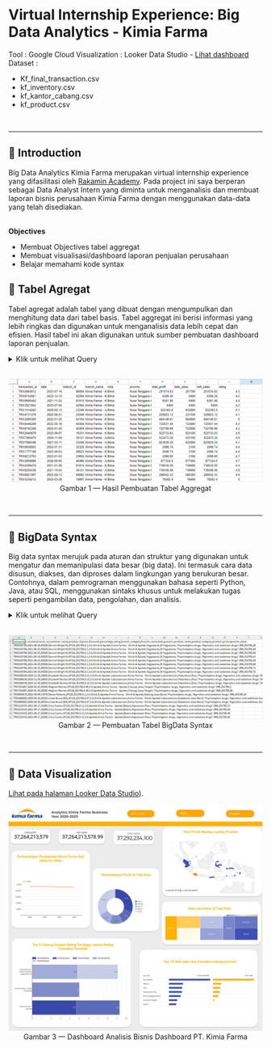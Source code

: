 # **Virtual Internship Experience: Big Data Analytics - Kimia Farma**
Tool : Google Cloud 
Visualization : Looker Data Studio - [Lihat dashboard](https://lookerstudio.google.com/reporting/d8854498-5f76-4eab-b5a8-9ac692905f10) <br>
Dataset : 
- Kf_final_transaction.csv
- kf_inventory.csv
- kf_kantor_cabang.csv
- kf_product.csv

<br>

---

## 📂 **Introduction**
Big Data Analytics Kimia Farma merupakan virtual internship experience yang difasilitasi oleh [Rakamin Academy](https://www.rakamin.com/virtual-internship-experience/kimiafarma-big-data-analytics-virtual-internship-program). Pada project ini saya berperan sebagai Data Analyst Intern yang diminta untuk menganalisis dan membuat laporan bisnis perusahaan Kimia Farma dengan menggunakan data-data yang telah disediakan. <br>
<br>

**Objectives**
- Membuat Objectives tabel aggregat
- Membuat visualisasi/dashboard laporan penjualan perusahaan
- Belajar memahami kode syntax 


## 📂 **Tabel Agregat**
Tabel agregat adalah tabel yang dibuat dengan mengumpulkan dan menghitung data dari tabel basis. Tabel aggregat ini berisi informasi yang lebih ringkas dan digunakan untuk menganalisis data lebih cepat dan efisien. Hasil tabel ini akan digunakan untuk sumber pembuatan dashboard laporan penjualan.

<details>
  <summary> Klik untuk melihat Query </summary>
    <br>
    
```sql

    SELECT
    t.transaction_id,
    t.date,
    t.branch_id,
    b.branch_name,
    b.kota,
    b.provinsi,
    SUM((p.price - (p.price * t.discount_percentage / 100))) AS total_profit,
    SUM(p.price) AS total_sales,
    SUM((p.price - (p.price * t.discount_percentage / 100))) AS nett_sales,
    b.rating
FROM
    kimia_farma.transaction t
JOIN
    kimia_farma.kantorcabang b ON t.branch_id = b.branch_id
JOIN
    kimia_farma.product p ON t.product_id = p.product_id
GROUP BY
    t.transaction_id,
    t.date,
    t.branch_id,
    b.branch_name,
    b.kota,
    b.provinsi,
    b.rating;
```   
<br>
</details>
<br>

<p align="center">
    <kbd> <img width="750" alt="sample aggregat" src="https://github.com/RezaDwiPuspita/Project-Based-Internship-Kimia-Farma-/blob/main/Kimia%20Farma/Tabel%20Agregat.png"> </kbd> <br>
    Gambar 1 — Hasil Pembuatan Tabel Aggregat
</p>
<br>

---

## 📂 **BigData Syntax**
Big data syntax merujuk pada aturan dan struktur yang digunakan untuk mengatur dan memanipulasi data besar (big data). Ini termasuk cara data disusun, diakses, dan diproses dalam lingkungan yang berukuran besar. Contohnya, dalam pemrograman menggunakan bahasa seperti Python, Java, atau SQL, menggunakan sintaks khusus untuk melakukan tugas seperti pengambilan data, pengolahan, dan analisis.

<details>
  <summary> Klik untuk melihat Query </summary>
    <br>
    
```sql

    /*
Author: Reza Dwi Puspita
Tool used: Google CLoud Platform 
*/

/*
--------------------------
CREATE BIG QUERY
--------------------------
*/
-- 1. memasukkan data seperti Kf_final_transaction.csv, kf_inventory.csv, kf_kantor_cabang.csv, Kf_product.csv ke dalam dataset kimia_farma 

-- Membuat big Query 
SELECT
    t.transaction_id,
    t.date,
    t.branch_id,
    t.customer_name,
    t.product_id,
    t.price,
    t.discount_percentage,
    t.rating,
    k.branch_category,
    k.branch_name,
    k.kota,
    k.provinsi,
    p.product_name,
    p.product_category,
    p.price AS product_price,
    i.opname_stock
FROM
    kimia_farma.transaction AS t
JOIN
    kimia_farma.kantorcabang AS k ON t.branch_id = k.branch_id
JOIN
    kimia_farma.product AS p ON t.product_id = p.product_id
JOIN
    kimia_farma.inventory AS i ON t.branch_id = i.branch_id AND t.product_id = i.product_id;


-- Melakukan analisis 
/*rating_cabang : penilaian konsumen terhadap cabang Kimia
Farma */
SELECT 
  branch_id, 
  branch_name, 
  rating AS rating_cabang
FROM kimia_farma.analisis;

/*customer_name : Nama customer yang melakukan transaksi, */
SELECT customer_name
FROM kimia_farma.analisis;


-- Penilaian Produk dan Laba: 
/*product_id : kode product obat, ● product_name : nama obat, ● actual_price : harga obat, ● discount_percentage : Persentase diskon yang diberikan pada obat, ● persentase_gross_laba : Persentase laba yang seharusnya diterima dari obat dengan ketentuan berikut:
 */
  
SELECT
    product_id,
    product_name,
    price,
    discount_percentage,
    CASE
        WHEN price <= 50000 THEN 0.1
        WHEN price > 50000 AND price <= 100000 THEN 0.15
        WHEN price > 100000 AND price <= 300000 THEN 0.2
        WHEN price > 300000 AND price <= 500000 THEN 0.25
        ELSE 0.3
    END AS grosslaba,
    price * (1 - discount_percentage) AS nett_sales,
    price * (1 - discount_percentage) * 
    CASE
        WHEN price <= 50000 THEN 0.1
        WHEN price > 50000 AND price <= 100000 THEN 0.15
        WHEN price > 100000 AND price <= 300000 THEN 0.2
        WHEN price > 300000 AND price <= 500000 THEN 0.25
        ELSE 0.3
    END AS nett_profit
FROM
    kimia_farma.analisis;


-- Penilaian Transaksi:
/*rating_transaksi : penilaian konsumen terhadap transaksi
yang dilakukan.
 */

SELECT
    transaction_id,
    customer_name,
    branch_id,
    product_id,
    price,
    discount_percentage,
    rating AS ratingtransaksi,
    CASE
        WHEN rating >= 4.5 THEN 'Sangat Baik'
        WHEN rating >= 4.0 THEN 'Baik'
        WHEN rating >= 3.0 THEN 'Cukup'
        ELSE 'Kurang'
    END AS ratingdescription
FROM
   kimia_farma.analisis;

```   
<br>
</details>

<br>

<p align="center">
    <kbd> <img width="750" alt="sample aggregat" src="https://github.com/RezaDwiPuspita/Project-Based-Internship-Kimia-Farma-/blob/main/Kimia%20Farma/Analisis%20Kimia%20Farma.png"> </kbd> <br>
    Gambar 2 — Pembuatan Tabel BigData Syntax
</p>
<br>

---

## 📂 **Data Visualization**

[Lihat pada halaman Looker Data Studio]([https://lookerstudio.google.com/reporting/3c67b292-3be2-484d-bc29-27bd0b4015fd](https://lookerstudio.google.com/reporting/d8854498-5f76-4eab-b5a8-9ac692905f10))).

<p align="center">
    <kbd> <img width="1000" alt="Kimia_Farma_page-0001" src="https://github.com/RezaDwiPuspita/Project-Based-Internship-Kimia-Farma-/blob/main/Kimia%20Farma/Kimia_Farma%20Dashboard.jpg "> </kbd> <br>
    Gambar 3 —  Dashboard Analisis Bisnis Dashboard PT. Kimia Farma
</p>
<br>
